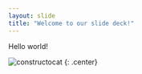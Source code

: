 ```yaml
---
layout: slide
title: "Welcome to our slide deck!"
---
```


Hello world! 

![constructocat](https://octodex.github.com/images/constructocat2.jpg)
{: .center}
